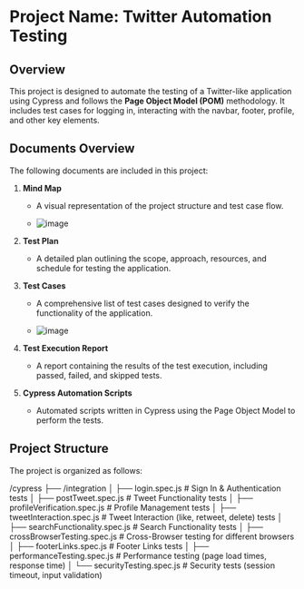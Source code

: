 # Project Name: Twitter Automation Testing

## Overview
This project is designed to automate the testing of a Twitter-like application using Cypress and follows the **Page Object Model (POM)** methodology. It includes test cases for logging in, interacting with the navbar, footer, profile, and other key elements.

## Documents Overview

The following documents are included in this project:

1. **Mind Map**  
   - A visual representation of the project structure and test case flow.
  
   - ![image](https://github.com/user-attachments/assets/b6956102-2f27-4eb5-8b32-2ce5ffee6249)

   
2. **Test Plan**  
   - A detailed plan outlining the scope, approach, resources, and schedule for testing the application.
   
3. **Test Cases**  
   - A comprehensive list of test cases designed to verify the functionality of the application.
  
   - ![image](https://github.com/user-attachments/assets/7ca1cc46-5a89-4e86-9d50-8cf78a308306)


4. **Test Execution Report**  
   - A report containing the results of the test execution, including passed, failed, and skipped tests.

5. **Cypress Automation Scripts**  
   - Automated scripts written in Cypress using the Page Object Model to perform the tests.

## Project Structure

The project is organized as follows:

/cypress
├── /integration
│   ├── login.spec.js                  # Sign In & Authentication tests
│   ├── postTweet.spec.js              # Tweet Functionality tests
│   ├── profileVerification.spec.js    # Profile Management tests
│   ├── tweetInteraction.spec.js       # Tweet Interaction (like, retweet, delete) tests
│   ├── searchFunctionality.spec.js    # Search Functionality tests
│   ├── crossBrowserTesting.spec.js    # Cross-Browser testing for different browsers
│   ├── footerLinks.spec.js            # Footer Links tests
│   ├── performanceTesting.spec.js     # Performance testing (page load times, response time)
│   └── securityTesting.spec.js        # Security tests (session timeout, input validation)
